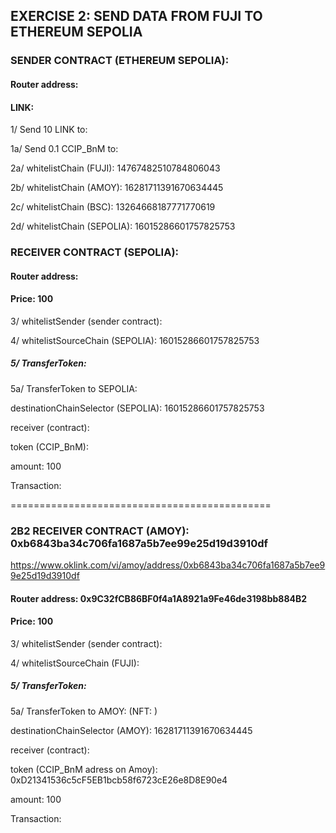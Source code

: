 ## EXERCISE 2: SEND DATA FROM FUJI TO ETHEREUM SEPOLIA

### SENDER CONTRACT (ETHEREUM SEPOLIA): 



#### Router address:	

#### LINK: 

1/ Send 10 LINK to: 

1a/ Send 0.1 CCIP_BnM to: 

2a/ whitelistChain (FUJI): 14767482510784806043

2b/ whitelistChain (AMOY): 16281711391670634445

2c/ whitelistChain (BSC): 13264668187771770619

2d/ whitelistChain (SEPOLIA): 16015286601757825753

###  RECEIVER CONTRACT (SEPOLIA): 



#### Router address: 

#### Price: 100

3/ whitelistSender (sender contract): 

4/ whitelistSourceChain (SEPOLIA): 16015286601757825753

##### 5/ TransferToken:

5a/ TransferToken to SEPOLIA: 

destinationChainSelector (SEPOLIA): 16015286601757825753

receiver (contract): 

token (CCIP_BnM): 

amount: 100

Transaction:



=============================================

###  2B2 RECEIVER CONTRACT (AMOY): 0xb6843ba34c706fa1687a5b7ee99e25d19d3910df

https://www.oklink.com/vi/amoy/address/0xb6843ba34c706fa1687a5b7ee99e25d19d3910df

#### Router address: 0x9C32fCB86BF0f4a1A8921a9Fe46de3198bb884B2

#### Price: 100

3/ whitelistSender (sender contract): 

4/ whitelistSourceChain (FUJI): 

##### 5/ TransferToken:

5a/ TransferToken to AMOY: (NFT: )

destinationChainSelector (AMOY): 16281711391670634445

receiver (contract): 

token (CCIP_BnM adress on Amoy): 0xD21341536c5cF5EB1bcb58f6723cE26e8D8E90e4

amount: 100

Transaction:

